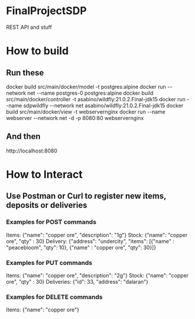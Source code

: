 # FinalProjectSDP
REST API and stuff
# How to build
## Run these
docker build src/main/docker/model -t postgres:alpine
docker run --network net --name postgres-0 postgres:alpine
docker build src/main/docker/controller -t asabino/wildfly:21.0.2.Final-jdk15
docker run --name sdpwildfly --network net asabino/wildfly:21.0.2.Final-jdk15
docker build src/main/docker/view -t webservernginx
docker run --name webserver --network net -d -p 8080:80 webservernginx

## And then

http://localhost:8080

# How to Interact

## Use Postman or Curl to register new items, deposits or deliveries

### Examples for POST commands
Items: {"name": "copper ore", "description": "1g"}
Stock: {"name": "copper ore", "qty" : 30}
Delivery: {"address": "undercity", "items": [{"name" : "peacebloom", "qty": 10}, {"name" : "copper ore", "qty": 30}]}

### Examples for PUT commands
Items: {"name": "copper ore", "description": "2g"}
Stock: {"name": "copper ore", "qty" : 30}
Deliveries: {"id": 33, "address": "dalaran"}

### Examples for DELETE commands
Items: {"name": "copper ore"}
